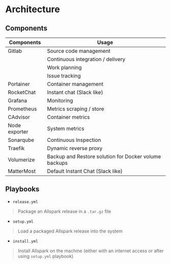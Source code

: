 # Architecture


## Components

| Components    | Usage                                                  |
| ------------- | ------------------------------------------------------ |
| Gitlab        | Source code management                                 |
|               | Continuous integration / delivery                      |
|               | Work planning                                          |
|               | Issue tracking                                         |
| Portainer     | Container management                                   |
| RocketChat    | Instant chat (Slack like)                              |
| Grafana       | Monitoring                                             |
| Prometheus    | Metrics scraping / store                               |
| CAdvisor      | Container metrics                                      |
| Node exporter | System metrics                                         |
| Sonarqube     | Continuous Inspection                                  |
| Traefik       | Dynamic reverse proxy                                  |
| Volumerize    | Backup and Restore solution for Docker volume backups  |
| MatterMost    | Default Instant Chat (Slack like)                      |

## Playbooks
- `release.yml`

> Package an Allspark release in a `.tar.gz` file

- `setup.yml`

> Load a packaged Allspark release into the system

- `install.yml`

> Install Allspark on the machine (either with an internet access or after using `setup.yml` playbook)
